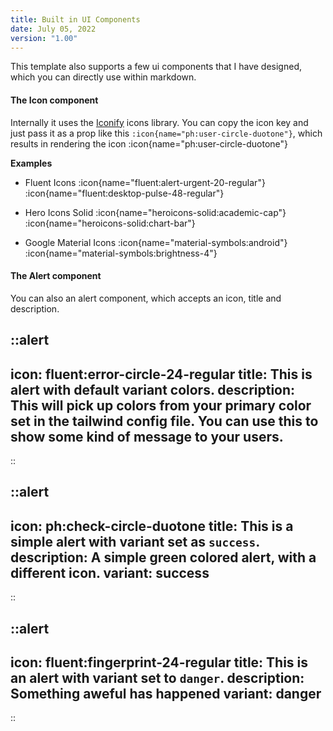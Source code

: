 ```yaml
---
title: Built in UI Components
date: July 05, 2022
version: "1.00"
---
```


This template also supports a few ui components that I have designed, which you can directly use within markdown.

#### The Icon component

Internally it uses the [Iconify](https://fontawesome.com) icons library. You can copy the icon key and just pass it as a prop like this `:icon{name="ph:user-circle-duotone"}`, which results in rendering the icon :icon{name="ph:user-circle-duotone"}

**Examples**

- Fluent Icons
  :icon{name="fluent:alert-urgent-20-regular"} :icon{name="fluent:desktop-pulse-48-regular"}

- Hero Icons Solid
  :icon{name="heroicons-solid:academic-cap"} :icon{name="heroicons-solid:chart-bar"}

- Google Material Icons
  :icon{name="material-symbols:android"} :icon{name="material-symbols:brightness-4"}

#### The Alert component

You can also an alert component, which accepts an icon, title and description.

::alert
---
icon: fluent:error-circle-24-regular
title: This is alert with default variant colors.
description: This will pick up colors from your primary color set in the tailwind config file. You can use this to show some kind of message to your users.
---
::

::alert
---
icon: ph:check-circle-duotone
title: This is a simple alert with variant set as `success`.
description: A simple green colored alert, with a different icon. 
variant: success
---
::

::alert
---
icon: fluent:fingerprint-24-regular
title: This is an alert with variant set to `danger`.
description: Something aweful has happened 
variant: danger
---
::
